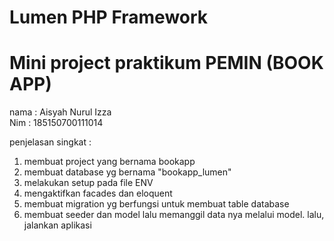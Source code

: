 # Lumen PHP Framework

# Mini project praktikum PEMIN (BOOK APP) 

nama : Aisyah Nurul Izza  
Nim : 185150700111014

penjelasan singkat :
1. membuat project yang bernama bookapp 
2. membuat database yg bernama "bookapp_lumen"
3. melakukan setup pada file ENV
4. mengaktifkan facades dan eloquent
5. membuat migration yg berfungsi untuk membuat table database
6. membuat seeder dan model lalu memanggil data nya melalui model. lalu, jalankan aplikasi
